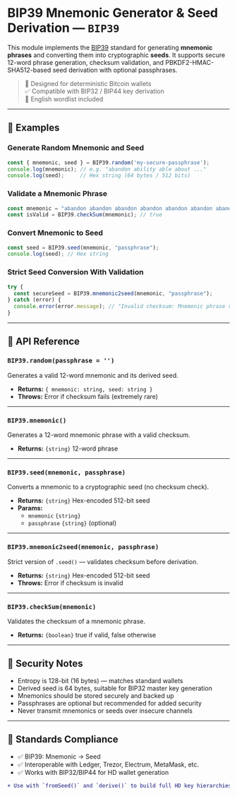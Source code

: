 # BIP39 Mnemonic Generator & Seed Derivation — `BIP39`

This module implements the [BIP39](https://github.com/bitcoin/bips/blob/master/bip-0039.mediawiki) standard for generating **mnemonic phrases** and converting them into cryptographic **seeds**. It supports secure 12-word phrase generation, checksum validation, and PBKDF2-HMAC-SHA512-based seed derivation with optional passphrases.

> 🔐 Designed for deterministic Bitcoin wallets  
> ✅ Compatible with BIP32 / BIP44 key derivation  
> 💬 English wordlist included

---

## 🧪 Examples

### Generate Random Mnemonic and Seed
```js
const { mnemonic, seed } = BIP39.random('my-secure-passphrase');
console.log(mnemonic); // e.g. "abandon ability able about ..."
console.log(seed);     // Hex string (64 bytes / 512 bits)
```

### Validate a Mnemonic Phrase
```js
const mnemonic = "abandon abandon abandon abandon abandon abandon abandon abandon abandon abandon abandon about";
const isValid = BIP39.checkSum(mnemonic); // true
```

### Convert Mnemonic to Seed
```js
const seed = BIP39.seed(mnemonic, "passphrase");
console.log(seed); // Hex string
```

### Strict Seed Conversion With Validation
```js
try {
  const secureSeed = BIP39.mnemonic2seed(mnemonic, "passphrase");
} catch (error) {
  console.error(error.message); // "Invalid checksum: Mnemonic phrase validation failed"
}
```

---

## 🧠 API Reference

### `BIP39.random(passphrase = '')`
Generates a valid 12-word mnemonic and its derived seed.

- **Returns:** `{ mnemonic: string, seed: string }`
- **Throws:** Error if checksum fails (extremely rare)

---

### `BIP39.mnemonic()`
Generates a 12-word mnemonic phrase with a valid checksum.

- **Returns:** `{string}` 12-word phrase

---

### `BIP39.seed(mnemonic, passphrase)`
Converts a mnemonic to a cryptographic seed (no checksum check).

- **Returns:** `{string}` Hex-encoded 512-bit seed  
- **Params:**  
  - `mnemonic` `{string}`  
  - `passphrase` `{string}` (optional)

---

### `BIP39.mnemonic2seed(mnemonic, passphrase)`
Strict version of `.seed()` — validates checksum before derivation.

- **Returns:** `{string}` Hex-encoded 512-bit seed  
- **Throws:** Error if checksum is invalid

---

### `BIP39.checkSum(mnemonic)`
Validates the checksum of a mnemonic phrase.

- **Returns:** `{boolean}` true if valid, false otherwise

---

## 🔐 Security Notes

- Entropy is 128-bit (16 bytes) — matches standard wallets
- Derived seed is 64 bytes, suitable for BIP32 master key generation
- Mnemonics should be stored securely and backed up
- Passphrases are optional but recommended for added security
- Never transmit mnemonics or seeds over insecure channels

---

## 📖 Standards Compliance

- ✅ BIP39: Mnemonic → Seed  
- ✅ Interoperable with Ledger, Trezor, Electrum, MetaMask, etc.  
- ✅ Works with BIP32/BIP44 for HD wallet generation

```diff
+ Use with `fromSeed()` and `derive()` to build full HD key hierarchies.
```
